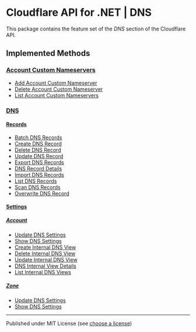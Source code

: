 # Cloudflare API for .NET | DNS

This package contains the feature set of the _DNS_ section of the Cloudflare API.

## Implemented Methods

### [Account Custom Nameservers]

- [Add Account Custom Nameserver](https://developers.cloudflare.com/api/resources/custom_nameservers/methods/create/)
- [Delete Account Custom Nameserver](https://developers.cloudflare.com/api/resources/custom_nameservers/methods/delete/)
- [List Account Custom Nameservers](https://developers.cloudflare.com/api/resources/custom_nameservers/methods/get/)


### [DNS]

#### [Records]

- [Batch DNS Records](https://developers.cloudflare.com/api/resources/dns/subresources/records/methods/batch/)
- [Create DNS Record](https://developers.cloudflare.com/api/resources/dns/subresources/records/methods/create/)
- [Delete DNS Record](https://developers.cloudflare.com/api/resources/dns/subresources/records/methods/delete/)
- [Update DNS Record](https://developers.cloudflare.com/api/resources/dns/subresources/records/methods/edit/)
- [Export DNS Records](https://developers.cloudflare.com/api/resources/dns/subresources/records/methods/export/)
- [DNS Record Details](https://developers.cloudflare.com/api/resources/dns/subresources/records/methods/get/)
- [Import DNS Records](https://developers.cloudflare.com/api/resources/dns/subresources/records/methods/import/)
- [List DNS Records](https://developers.cloudflare.com/api/resources/dns/subresources/records/methods/list/)
- [Scan DNS Records](https://developers.cloudflare.com/api/resources/dns/subresources/records/methods/scan/)
- [Overwrite DNS Record](https://developers.cloudflare.com/api/resources/dns/subresources/records/methods/update/)


#### [Settings]

##### [Account]

- [Update DNS Settings](https://developers.cloudflare.com/api/resources/dns/subresources/settings/subresources/account/methods/edit/)
- [Show DNS Settings](https://developers.cloudflare.com/api/resources/dns/subresources/settings/subresources/account/methods/get/)
- [Create Internal DNS View](https://developers.cloudflare.com/api/resources/dns/subresources/settings/subresources/account/subresources/views/methods/create/)
- [Delete Internal DNS View](https://developers.cloudflare.com/api/resources/dns/subresources/settings/subresources/account/subresources/views/methods/delete/)
- [Update Internal DNS View](https://developers.cloudflare.com/api/resources/dns/subresources/settings/subresources/account/subresources/views/methods/edit/)
- [DNS Internal View Details](https://developers.cloudflare.com/api/resources/dns/subresources/settings/subresources/account/subresources/views/methods/get/)
- [List Internal DNS Views](https://developers.cloudflare.com/api/resources/dns/subresources/settings/subresources/account/subresources/views/methods/list/)


##### [Zone]

- [Update DNS Settings](https://developers.cloudflare.com/api/resources/dns/subresources/settings/subresources/zone/methods/edit/)
- [Show DNS Settings](https://developers.cloudflare.com/api/resources/dns/subresources/settings/subresources/zone/methods/get/)


---

Published under MIT License (see [choose a license])



[choose a license]: https://choosealicense.com/licenses/mit/

[Account Custom Nameservers]: https://developers.cloudflare.com/api/resources/custom_nameservers/

[DNS]: https://developers.cloudflare.com/api/resources/dns/
[Records]: https://developers.cloudflare.com/api/resources/dns/subresources/records/

[Settings]: https://developers.cloudflare.com/api/resources/dns/subresources/settings/
[Account]: https://developers.cloudflare.com/api/resources/dns/subresources/settings/subresources/account/
[Zone]: https://developers.cloudflare.com/api/resources/dns/subresources/settings/subresources/zone/
